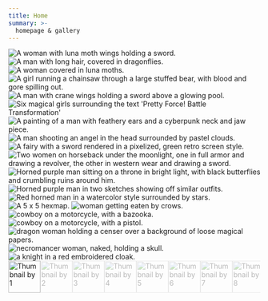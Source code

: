 ```yaml
---
title: Home
summary: >-
  homepage & gallery
---
```


<link rel="stylesheet" href="https://cdn.jsdelivr.net/npm/@shoelace-style/shoelace@2.3.0/dist/themes/light.css" />
<script type="module" src="https://cdn.jsdelivr.net/npm/@shoelace-style/shoelace@2.3.0/dist/shoelace-autoloader.js"></script>
<script defer src="https://cdn.jsdelivr.net/npm/alpinejs@3.x.x/dist/cdn.min.js"></script>

<sl-carousel class="carousel-thumbnails" navigation loop>
  <sl-carousel-item>
    <img
      alt="A woman with luna moth wings holding a sword."
      src="images/lunamoth2.jpg"
    />
  </sl-carousel-item>
  <sl-carousel-item>
    <img
      alt="A man with long hair, covered in dragonflies."
      src="images/dragonfly.jpg"
    />
  </sl-carousel-item>
  <sl-carousel-item>
    <img
      alt="A woman covered in luna moths."
      src="images/luna moth.jpg"
    />
  </sl-carousel-item>
  <sl-carousel-item>
    <img
      alt="A girl running a chainsaw through a large stuffed bear, with blood and gore spilling out."
      src="images/dccover.jpg"
    />
  </sl-carousel-item>
  <sl-carousel-item>
    <img
      alt="A man with crane wings holding a sword above a glowing pool."
      src="images/crane.jpg"
    />
  </sl-carousel-item>
  <sl-carousel-item>
    <img
      alt="Six magical girls surrounding the text 'Pretty Force! Battle Transformation'"
      src="images/prettyforce cover.jpg"
    />
  </sl-carousel-item>
  <sl-carousel-item>
    <img
      alt="A painting of a man with feathery ears and a cyberpunk neck and jaw piece."
      src="images/pseudoangel.jpg"
    />
  </sl-carousel-item>
  <sl-carousel-item>
    <img
      alt="A man shooting an angel in the head surrounded by pastel clouds."
      src="images/the shot clouds v2.jpg"
    />
  </sl-carousel-item>

  <sl-carousel-item>
    <img
      alt="A fairy with a sword rendered in a pixelized, green retro screen style."
      src="images/THING2.jpg"
    />
  </sl-carousel-item>
  <sl-carousel-item>
    <img
      alt="Two women on horseback under the moonlight, one in full armor and drawing a revolver, the other in western wear and drawing a sword."
      src="images/western.jpg"
    />
  </sl-carousel-item>
  <sl-carousel-item>
    <img
      alt="Horned purple man sitting on a throne in bright light, with black butterflies and crumbling ruins around him."
      src="images/florian.jpg"
    />
  </sl-carousel-item>
  <sl-carousel-item>
    <img
      alt="Horned purple man in two sketches showing off similar outfits."
      src="images/fashion.jpg"
    />
  </sl-carousel-item>
  <sl-carousel-item>
    <img
      alt="Red horned man in a watercolor style surrounded by stars."
      src="images/lux.jpg"
    />
  </sl-carousel-item>
  <sl-carousel-item>
    <img
      alt="A 5 x 5 hexmap."
      src="images/PRETTYFORCE MAP.jpg"
    />
  </sl-carousel-item>

  <sl-carousel-item>
    <img
      alt="woman getting eaten by crows."
      src="images/songbirds 3e cover jpg.jpg"
    />
  </sl-carousel-item>
  <sl-carousel-item>
    <img
      alt="cowboy on a motorcycle, with a bazooka."
      src="images/cowboy twt.jpg"
    />
  </sl-carousel-item>
  <sl-carousel-item>
    <img
      alt="cowboy on a motorcycle, with a pistol."
      src="images/cowboy 2 twt.jpg"
    />
  </sl-carousel-item>
    <sl-carousel-item>
    <img
      alt="dragon woman holding a censer over a background of loose magical papers."
      src="images/mirza.jpg"
    />
  </sl-carousel-item>
  <sl-carousel-item>
    <img
      alt="necromancer woman, naked, holding a skull."
      src="images/necromancer.jpg"
    />
  </sl-carousel-item>
  <sl-carousel-item>
    <img
      alt="a knight in a red embroidered cloak."
      src="images/knight.jpg"
    />
  </sl-carousel-item>
</sl-carousel>

<div class="thumbnails">
  <div class="thumbnails__scroller">
    <img alt="Thumbnail by 1" class="thumbnails__image active" src="images/lunamoth2.jpg" />
    <img alt="Thumbnail by 2" class="thumbnails__image" src="images/hakila.jpg" />
    <img alt="Thumbnail by 3" class="thumbnails__image" src="images/dragonfly.jpg" />
    <img alt="Thumbnail by 4" class="thumbnails__image" src="images/luna moth.jpg" />
    <img alt="Thumbnail by 5" class="thumbnails__image" src="images/dccover.jpg" />
    <img alt="Thumbnail by 6" class="thumbnails__image" src="images/crane.jpg" />
    <img alt="Thumbnail by 7" class="thumbnails__image" src="images/prettyforce cover.jpg" />
    <img alt="Thumbnail by 8" class="thumbnails__image" src="images/pseudoangel.jpg" />
    <img alt="Thumbnail by 10" class="thumbnails__image" src="images/the shot clouds v2.jpg" />
    <img alt="Thumbnail by 12" class="thumbnails__image" src="images/THING2.jpg" />
    <img alt="Thumbnail by 13" class="thumbnails__image" src="images/western.jpg" />
    <img alt="Thumbnail by 14" class="thumbnails__image" src="images/florian.jpg" />
    <img alt="Thumbnail by 15" class="thumbnails__image" src="images/fashion.jpg" />
    <img alt="Thumbnail by 16" class="thumbnails__image" src="images/lux.jpg" />
    <img alt="Thumbnail by 17" class="thumbnails__image" src="images/PRETTYFORCE MAP.jpg" />
    <img alt="Thumbnail by 19" class="thumbnails__image" src="images/songbirds 3e cover jpg.jpg" />
    <img alt="Thumbnail by 20" class="thumbnails__image" src="images/cowboy twt.jpg" />
    <img alt="Thumbnail by 21" class="thumbnails__image" src="images/cowboy 2 twt.jpg" />
    <img alt="Thumbnail by 21" class="thumbnails__image" src="images/mirza.jpg" />
    <img alt="Thumbnail by 21" class="thumbnails__image" src="images/necromancer.jpg" />
    <img alt="Thumbnail by 21" class="thumbnails__image" src="images/knight.jpg" />
  </div>
</div>

<style>
  sl-carousel {
    min-height: 800px;
}

@media only screen and (max-width: 600px) {
    sl-carousel {
    min-height: 600px;
    }
  }
  .carousel-thumbnails {
    --slide-aspect-ratio: 3 / 2;
  }

  .thumbnails {
    display: flex;
    justify-content: center;
  }

  .thumbnails__scroller {
    display: flex;
    gap: var(--sl-spacing-small);
    overflow-x: auto;
    scrollbar-width: none;
    scroll-behavior: smooth;
    scroll-padding: var(--sl-spacing-small);
  }

  .thumbnails__scroller::-webkit-scrollbar {
    display: none;
  }

  .thumbnails__image {
    width: 64px;
    height: 64px;
    object-fit: cover;

    opacity: 0.3;
    will-change: opacity;
    transition: 250ms opacity;

    cursor: pointer;
  }

  .thumbnails__image.active {
    opacity: 1;
  }
</style>

<script>
  {
    const carousel = document.querySelector('.carousel-thumbnails');
    const scroller = document.querySelector('.thumbnails__scroller');
    const thumbnails = document.querySelectorAll('.thumbnails__image');

    scroller.addEventListener('click', e => {
      const target = e.target;

      if (target.matches('.thumbnails__image')) {
        const index = [...thumbnails].indexOf(target);
        carousel.goToSlide(index);
      }
    });

    carousel.addEventListener('sl-slide-change', e => {
      const slideIndex = e.detail.index;

      [...thumbnails].forEach((thumb, i) => {
        thumb.classList.toggle('active', i === slideIndex);
        if (i === slideIndex) {
          thumb.scrollIntoView({
            block: 'nearest'
          });
        }
      });
    });
  }
</script>
